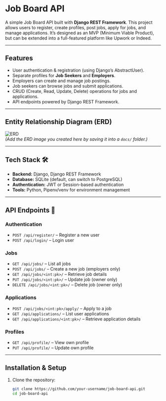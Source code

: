 # Job Board API  

A simple Job Board API built with **Django REST Framework**. This project allows users to register, create profiles, post jobs, apply for jobs, and manage applications. It’s designed as an MVP (Minimum Viable Product), but can be extended into a full-featured platform like Upwork or Indeed.  

---

## Features 
- User authentication & registration (using Django’s AbstractUser).  
- Separate profiles for **Job Seekers** and **Employers**.  
- Employers can create and manage job postings.  
- Job seekers can browse jobs and submit applications.  
- CRUD (Create, Read, Update, Delete) operations for jobs and applications.  
- API endpoints powered by Django REST Framework.  

---

## Entity Relationship Diagram (ERD) 
![ERD](./docs/erd.png)  
*(Add the ERD image you created here by saving it into a `docs/` folder.)*  

---

## Tech Stack 🛠️
- **Backend:** Django, Django REST Framework  
- **Database:** SQLite (default, can switch to PostgreSQL)  
- **Authentication:** JWT or Session-based authentication  
- **Tools:** Python, Pipenv/venv for environment management  

---

## API Endpoints 📌
### Authentication
- `POST /api/register/` – Register a new user  
- `POST /api/login/` – Login user  

### Jobs
- `GET /api/jobs/` – List all jobs  
- `POST /api/jobs/` – Create a new job (employers only)  
- `GET /api/jobs/<int:pk>/` – Retrieve job details  
- `PUT /api/jobs/<int:pk>/` – Update job (owner only)  
- `DELETE /api/jobs/<int:pk>/` – Delete job (owner only)  

### Applications
- `POST /api/jobs/<int:pk>/apply/` – Apply to a job  
- `GET /api/applications/` – List user applications  
- `GET /api/applications/<int:pk>/` – Retrieve application details  

### Profiles
- `GET /api/profile/` – View own profile  
- `PUT /api/profile/` – Update own profile  

---

## Installation & Setup 

1. Clone the repository:
   ```bash
   git clone https://github.com/your-username/job-board-api.git
   cd job-board-api

